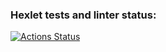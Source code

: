### Hexlet tests and linter status:
[![Actions Status](https://github.com/StrakhovRoman/rails-project-64/workflows/hexlet-check/badge.svg)](https://github.com/StrakhovRoman/rails-project-64/actions)